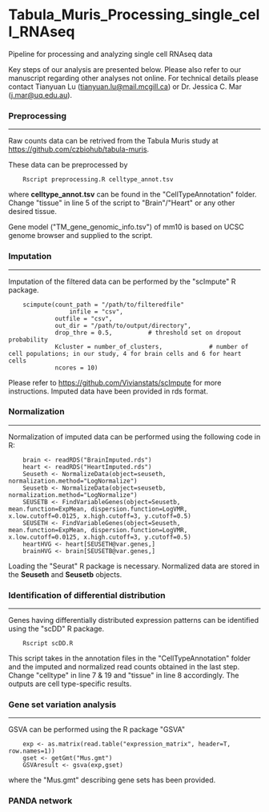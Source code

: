 # Tabula_Muris_Processing_single_cell_RNAseq
Pipeline for processing and analyzing single cell RNAseq data

Key steps of our analysis are presented below. Please also refer to our manuscript regarding other analyses not online. For technical details please contact Tianyuan Lu (tianyuan.lu@mail.mcgill.ca) or Dr. Jessica C. Mar (j.mar@uq.edu.au).

### Preprocessing
---
Raw counts data can be retrived from the Tabula Muris study at https://github.com/czbiohub/tabula-muris.

These data can be preprocessed by

		Rscript preprocessing.R celltype_annot.tsv

where **celltype_annot.tsv** can be found in the "CellTypeAnnotation" folder. Change "tissue" in line 5 of the script to "Brain"/"Heart" or any other desired tissue.

Gene model ("TM_gene_genomic_info.tsv") of mm10 is based on UCSC genome browser and supplied to the script.

### Imputation
---
Imputation of the filtered data can be performed by the "scImpute" R package.

		scimpute(count_path = "/path/to/filteredfile" 
         	         infile = "csv",           
         		 outfile = "csv",          
         		 out_dir = "/path/to/output/directory",         
         		 drop_thre = 0.5,          # threshold set on dropout probability
         		 Kcluster = number_of_clusters,             # number of cell populations; in our study, 4 for brain cells and 6 for heart cells
         		 ncores = 10)              

Please refer to https://github.com/Vivianstats/scImpute for more instructions. Imputed data have been provided in rds format.

### Normalization
---
Normalization of imputed data can be performed using the following code in R:

		brain <- readRDS("BrainImputed.rds")
		heart <- readRDS("HeartImputed.rds")
		Seuseth <- NormalizeData(object=seuseth, normalization.method="LogNormalize")
		Seusetb <- NormalizeData(object=seusetb, normalization.method="LogNormalize")
		SEUSETB <- FindVariableGenes(object=Seusetb, mean.function=ExpMean, dispersion.function=LogVMR, x.low.cutoff=0.0125, x.high.cutoff=3, y.cutoff=0.5)
		SEUSETH <- FindVariableGenes(object=Seuseth, mean.function=ExpMean, dispersion.function=LogVMR, x.low.cutoff=0.0125, x.high.cutoff=3, y.cutoff=0.5)
		heartHVG <- heart[SEUSETH@var.genes,]
		brainHVG <- brain[SEUSETB@var.genes,]

Loading the "Seurat" R package is necessary. Normalized data are stored in the **Seuseth** and **Seusetb** objects.

### Identification of differential distribution
---
Genes having differentially distributed expression patterns can be identified using the "scDD" R package.

		Rscript scDD.R
	
This script takes in the annotation files in the "CellTypeAnnotation" folder and the imputed and normalized read counts obtained in the last step. Change "celltype" in line 7 & 19 and "tissue" in line 8 accordingly. The outputs are cell type-specific results.

### Gene set variation analysis
---
GSVA can be performed using the R package "GSVA"

		exp <- as.matrix(read.table("expression_matrix", header=T, row.names=1))
		gset <- getGmt("Mus.gmt")
		GSVAresult <- gsva(exp,gset)

where the "Mus.gmt" describing gene sets has been provided.

### PANDA network
